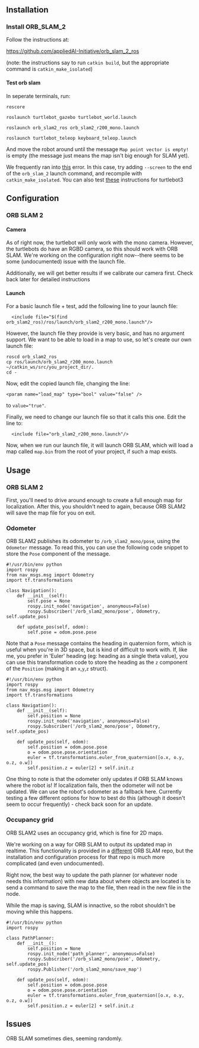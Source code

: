 
#

## Installation

### Install ORB_SLAM_2

Follow the instructions at:

https://github.com/appliedAI-Initiative/orb_slam_2_ros

(note: the instructions say to run `catkin build`, but the appropriate command is `catkin_make_isolated`)

#### Test orb slam

In seperate terminals, run:

```{bash}
roscore
```

```{bash}
roslaunch turtlebot_gazebo turtlebot_world.launch
```

```{bash}
roslaunch orb_slam2_ros orb_slam2_r200_mono.launch
```

```{bash}
roslaunch turtlebot_teleop keyboard_teleop.launch
```

And move the robot around until the message `Map point vector is empty!` is empty (the message just means the map isn't big enough for SLAM yet).

We frequently ran into [this](https://github.com/appliedAI-Initiative/orb_slam_2_ros/issues/88) error. In this case, try adding `--screen` to the end of the `orb_slam_2` launch command, and recompile with `catkin_make_isolated`. You can also test [these](https://www.hackadda.com/post/2020/5/17/using-orb-slam-ros-to-map-the-world/) instructions for turtlebot3

## Configuration

### ORB SLAM 2

#### Camera

As of right now, the turtlebot will only work with the mono camera. However, the turtlebots do have an RGBD camera, so this should work with ORB SLAM. We're working on the configuration right now--there seems to be some (undocumented) issue with the launch file.

Additionally, we will get better results if we calibrate our camera first. Check back later for detailed instructions

#### Launch

For a basic launch file + test, add the following line to your launch file:

```{bash}
  <include file="$(find orb_slam2_ros)/ros/launch/orb_slam2_r200_mono.launch"/>
```

However, the launch file they provide is very basic, and has no argument support. We want to be able to load in a map to use, so let's create our own launch file:

```{bash}
roscd orb_slam2_ros
cp ros/launch/orb_slam2_r200_mono.launch ~/catkin_ws/src/you_project_dir/.
cd -
```

Now, edit the copied launch file, changing the line:

```{bash}
<param name="load_map" type="bool" value="false" />
```

to `value="true"`.

Finally, we need to change our launch file so that it calls this one. Edit the line to:

```{bash}
  <include file="orb_slam2_r200_mono.launch"/>
```

Now, when we run our launch file, it will launch ORB SLAM, which will load a map called `map.bin` from the root of your project, if such a map exists.

## Usage

### ORB SLAM 2

First, you'll need to drive around enough to create a full enough map for localization. After this, you shouldn't need to again, because ORB SLAM2 will save the map file for you on exit.

### Odometer

ORB SLAM2 publishes its odometer to `/orb_slam2_mono/pose`, using the `Odometer` message. To read this, you can use the following code snippet to store the `Pose` component of the message.

```{python}
#!/usr/bin/env python
import rospy
from nav_msgs.msg import Odometry
import tf.transformations

class Navigation():
    def __init__(self):
        self.pose = None
        rospy.init_node('navigation', anonymous=False)
        rospy.Subscriber('/orb_slam2_mono/pose', Odometry, self.update_pos)

    def update_pos(self, odom):
        self.pose = odom.pose.pose
```

Note that a `Pose` message contains the heading in quaternion form, which is useful when you're in 3D space, but is kind of difficult to work with. If, like me, you prefer in 'Euler' heading (eg: heading as a single theta value), you can use this transformation code to store the heading as the `z` component of the `Position` (making it an `x`,`y`,`z` struct).

```{python}
#!/usr/bin/env python
import rospy
from nav_msgs.msg import Odometry
import tf.transformations

class Navigation():
    def __init__(self):
        self.position = None
        rospy.init_node('navigation', anonymous=False)
        rospy.Subscriber('/orb_slam2_mono/pose', Odometry, self.update_pos)

    def update_pos(self, odom):
        self.position = odom.pose.pose
        o = odom.pose.pose.orientation
        euler = tf.transformations.euler_from_quaternion([o.x, o.y, o.z, o.w])
        self.position.z = euler[2] + self.init.z
```

One thing to note is that the odometer only updates if ORB SLAM knows where the robot is! If localization fails, then the odometer will not be updated. We can use the robot's odometer as a fallback here. Currently testing a few different options for how to best do this (although it doesn't seem to occur frequently) - check back soon for an update.

### Occupancy grid

ORB SLAM2 uses an occupancy grid, which is fine for 2D maps.

We're working on a way for ORB SLAM to output its updated map in realtime. This functionality is provided in a [different](https://github.com/rayvburn/ORB-SLAM2_ROS) ORB SLAM repo, but the installation and configuration process for that repo is much more complicated (and even undocumented).

Right now, the best way to update the path planner (or whatever node needs this information) with new data about where objects are located is to send a command to save the map to the file, then read in the new file in the node.

While the map is saving, SLAM is innactive, so the robot shouldn't be moving while this happens.

```{python}
#!/usr/bin/env python
import rospy

class PathPlanner:
    def __init__():
        self.position = None
        rospy.init_node('path_planner', anonymous=False)
        rospy.Subscriber('/orb_slam2_mono/pose', Odometry, self.update_pos)
        rospy.Publisher('/orb_slam2_mono/save_map')

    def update_pos(self, odom):
        self.position = odom.pose.pose
        o = odom.pose.pose.orientation
        euler = tf.transformations.euler_from_quaternion([o.x, o.y, o.z, o.w])
        self.position.z = euler[2] + self.init.z

```

## Issues

ORB SLAM sometimes dies, seeming randomly.

